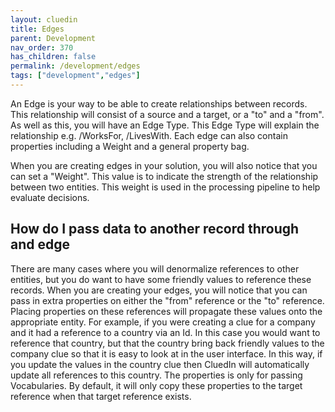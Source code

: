 ```yaml
---
layout: cluedin
title: Edges
parent: Development
nav_order: 370
has_children: false
permalink: /development/edges
tags: ["development","edges"]
---
```


An Edge is your way to be able to create relationships between records. This relationship will consist of a source and a target, or a "to" and a "from". As well as this, you will have an Edge Type. This Edge Type will explain the relationship e.g. /WorksFor, /LivesWith. Each edge can also contain properties including a Weight and a general property bag. 

When you are creating edges in your solution, you will also notice that you can set a "Weight". This value is to indicate the strength of the relationship between two entities. This weight is used in the processing pipeline to help evaluate decisions.

## How do I pass data to another record through and edge

There are many cases where you will denormalize references to other entities, but you do want to have some friendly values to reference these records. When you are creating your edges, you will notice that you can pass in extra properties on either the "from" reference or the "to" reference. Placing properties on these references will propagate these values onto the appropriate entity. For example, if you were creating a clue for a company and it had a reference to a country via an Id. In this case you would want to reference that country, but that the country bring back friendly values to the company clue so that it is easy to look at in the user interface. In this way, if you update the values in the country clue then CluedIn will automatically update all references to this country. The properties is only for passing Vocabularies. By default, it will only copy these properties to the target reference when that target reference exists. 
